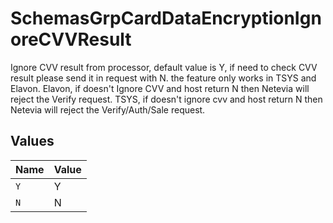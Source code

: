 # SchemasGrpCardDataEncryptionIgnoreCVVResult

Ignore CVV result from processor, default value is Y, if need to check CVV result please send it in request with N. the feature only works in TSYS and Elavon. Elavon, if doesn't Ignore CVV and host return N then Netevia will reject the Verify request. TSYS, if doesn't ignore cvv and host return N then Netevia will reject the Verify/Auth/Sale request.


## Values

| Name  | Value |
| ----- | ----- |
| `Y`   | Y     |
| `N`   | N     |